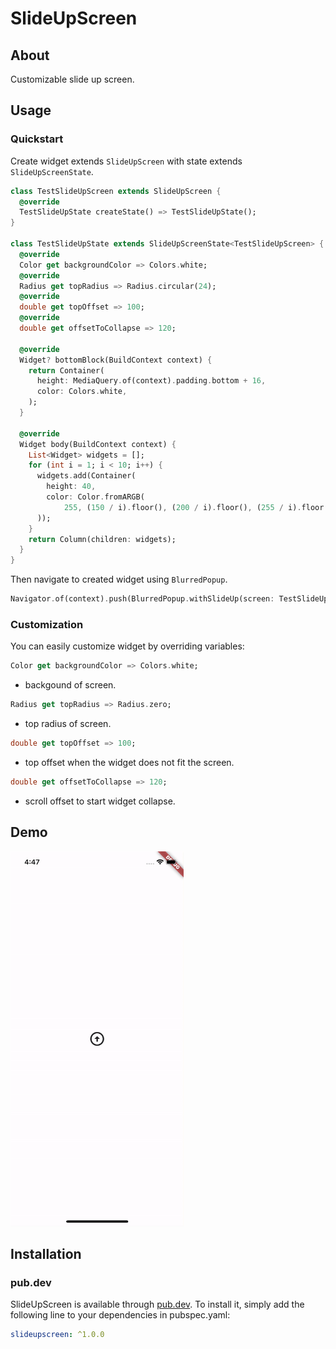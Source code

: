 # SlideUpScreen

## About
Customizable slide up screen.

## Usage
### Quickstart
Create widget extends ```SlideUpScreen``` with state extends ```SlideUpScreenState```.
```dart
class TestSlideUpScreen extends SlideUpScreen {
  @override
  TestSlideUpState createState() => TestSlideUpState();
}

class TestSlideUpState extends SlideUpScreenState<TestSlideUpScreen> {
  @override
  Color get backgroundColor => Colors.white;
  @override
  Radius get topRadius => Radius.circular(24);
  @override
  double get topOffset => 100;
  @override
  double get offsetToCollapse => 120;

  @override
  Widget? bottomBlock(BuildContext context) {
    return Container(
      height: MediaQuery.of(context).padding.bottom + 16,
      color: Colors.white,
    );
  }

  @override
  Widget body(BuildContext context) {
    List<Widget> widgets = [];
    for (int i = 1; i < 10; i++) {
      widgets.add(Container(
        height: 40,
        color: Color.fromARGB(
            255, (150 / i).floor(), (200 / i).floor(), (255 / i).floor()),
      ));
    }
    return Column(children: widgets);
  }
}
```

Then navigate to created widget using ```BlurredPopup```.
```dart
Navigator.of(context).push(BlurredPopup.withSlideUp(screen: TestSlideUpScreen()));
```

### Customization
You can easily customize widget by overriding variables:
```dart
Color get backgroundColor => Colors.white;
``` 
- backgound of screen.

```dart
Radius get topRadius => Radius.zero;
``` 
- top radius of screen.

```dart
double get topOffset => 100;
``` 
- top offset when the widget does not fit the screen.

```dart
double get offsetToCollapse => 120;
``` 
- scroll offset to start widget collapse.

## Demo
<p align="left"><img height="600" src="https://raw.githubusercontent.com/LesGrob/SlideUpScreen/master/screenshots/SlideUpScreen-demo.gif" /></p>

## Installation
### pub.dev
SlideUpScreen is available through [pub.dev](https://pub.dev/). To install
it, simply add the following line to your dependencies in pubspec.yaml:

```yaml
slideupscreen: ^1.0.0
```